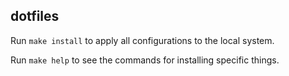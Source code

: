 dotfiles
--------

Run `make install` to apply all configurations to the local system.

Run `make help` to see the commands for installing specific things.
